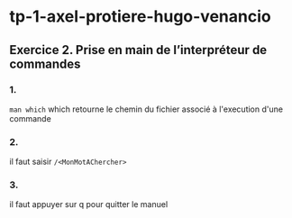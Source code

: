 # tp-1-axel-protiere-hugo-venancio

## Exercice 2. Prise en main de l’interpréteur de commandes

### 1. 
`man which` 
which retourne le chemin du fichier associé à l'execution d'une commande

### 2. 
il faut saisir `/<MonMotAChercher>`

### 3. 
il faut appuyer sur q pour quitter le manuel
